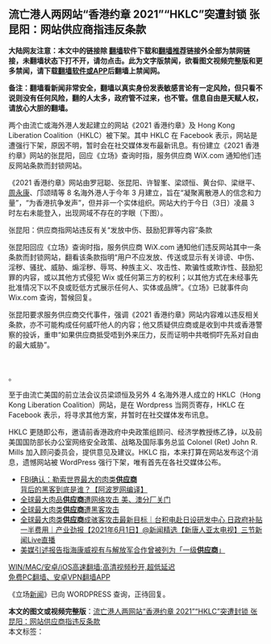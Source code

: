 <h2>流亡港人两网站“香港约章 2021”“HKLC”突遭封锁 张昆阳：网站供应商指违反条款</h2> <p class="notice"><b>大陆网友注意：本文中的链接除 <a href="https://github.com/bannedbook/fanqiang" >翻墙</a>软件下载和<a href="https://github.com/killgcd/justmysocks/blob/master/README.md">翻墙推荐</a>链接外全部为禁网链接，未翻墙状态下打不开，请勿点击。此为文字版禁闻，欲看图文视频完整版和更多禁闻，请下载<a href="https://github.com/bannedbook/fanqiang">翻墙软件或APP</a>后翻墙上禁闻网。</p><p>备注：翻墙看新闻非常安全，翻墙以真实身份发表敏感言论有一定风险，但只看不说则没有任何风险，翻的人太多，政府管不过来，也不管。信息自由是天赋人权，请放心大胆的翻墙。</b></p>  <div class="entry">  <p>两个由流亡或海外港人发起建立的网站《2021 香港约章》及 Hong Kong Liberation Coalition（HKLC）被下架。其中 HKLC 在 Facebook 表示，网站是遭强行下架，原因不明，暂时会在社交媒体发布最新讯息。有份建立《2021 香港约章》网站的张昆阳，回应《立场》查询时指，服务供应商 WiX.com 通知他们违反网站条款而封锁网站。</p> <p>《2021 香港约章》网站由罗冠聪、张昆阳、许智峯、梁颂恒、黄台仰、梁继平、<span class='wp_keywordlink'><a href="https://www.bannedbook.org/forum2/topic2891.html" title="《周永康其人》《周永康传》" target="_blank">周永康</a></span>、邝颂晴等 8 名海外港人于今年 3 月建立，旨在“凝聚离散港人的信念和力量”，“为香港抗争发声”，但并非一个实体组织。网站大约于今日（3日）凌晨 3 时左右未能登入，出现网域不存在的字眼（下图）。</p>  <p>张昆阳：供应商指网站违反有关“发放中伤、鼓励犯罪等内容”条款　</p> <p>张昆阳回应《立场》查询时指，服务供应商 WiX.com 通知他们违反网站其中一条条款而封锁网站，翻看该条款指明“用户不应发放、传送或显示有关诽谤、中伤、淫秽、骚扰、威胁、煽淫秽、辱骂、种族主义、攻击性、欺骗性或欺诈性、鼓励犯罪的内容，或以其他方式侵犯 Wix 或任何第三方的权利；以其他方式在未经事先批准情况下以不良或贬低方式展示任何人、实体或品牌”。《立场》已就事件向 Wix.com 查询，暂候回复。</p>  <p>张昆阳要求服务供应商交代事件，强调《2021 香港约章》网站内容难以违反相关条款，亦不可能构成任何威吓他人的内容；他又质疑供应商或是收到中共或香港警察的投诉，重申“如果供应商抵受唔到外来压力，反而证明中共嘅恫吓先系对自由的最大威胁”。</p> <p> </p>  <p>。</p> <p>至于由流亡美国的前立法会议员梁颂恒及另外 4 名海外港人成立的 HKLC（Hong Kong Liberation Coalition）网站，是在 Wordpress 当网页寄存，HKLC 在 Facebook 表示，将寻求其他方案，并暂时在社交媒体发布讯息。</p>  <p>HKLC 更随即公布，邀请前香港政府中央政策组顾问、经济学教授练乙铮，以及前美国国防部长办公室网络安全政策、战略及国际事务总监 Colonel (Ret) John R. Mills 加入顾问委员会，提供意见及建议。HKLC 指，本来打算在网站发布这个消息，遗憾网站被 WordPress 强行下架，唯有首先在各社交媒体公布。</p> <ul class='op-related-articles' title='相关阅读'> <li><a href='https://www.bannedbook.org/bnews/cnnews/20210603/1559412.html' target='_blank'>FBI确认：勒索世界最大的肉类<b>供应商</b> 背后的黑客到底是谁？【阿波罗网编译】</a></li> <li><a href='https://www.bannedbook.org/bnews/cnnews/20210602/1558287.html' target='_blank'>全球最大肉品<b>供应商</b>遭网络攻击 美、澳分厂关门</a></li> <li><a href='https://www.bannedbook.org/bnews/comments/20210602/1558212.html' target='_blank'>全球最大肉类<b>供应商</b>遭黑客攻击</a></li> <li><a href='https://www.bannedbook.org/bnews/bannedvideo/20210601/1557913.html' target='_blank'>全球最大肉类<b>供应商</b>成骇客攻击最新目标｜台积电赴日设研发中心 日政府补贴一半费用｜产业劲报【2021年6月1日】@新闻精选【新唐人亚太电视】三节新闻Live直播</a></li> <li><a href='https://www.bannedbook.org/bnews/baitai/20210527/1555008.html' target='_blank'>美媒引述报告指海康威视有与解放军合作曾被列为「一级<b>供应商</b>」</a></li> </ul> <p class="texttj"> <a href="https://github.com/bannedbook/fanqiang/wiki/V2ray%E6%9C%BA%E5%9C%BA" target="_blank">WIN/MAC/安卓/iOS高速翻墙:高清视频秒开,超低延迟</a><br/> <a href="https://github.com/bannedbook/fanqiang/wiki/%E7%A6%81%E9%97%BB%E7%BD%91%E5%AE%89%E5%8D%93%E7%BF%BB%E5%A2%99%E6%96%B0%E9%97%BBAPP" target="_blank">免费PC翻墙、安卓VPN翻墙APP</a></p><p>《立场<span class='wp_keywordlink_affiliate'><a href="https://www.bannedbook.org/" title="新闻">新闻</a></span>》已向 WORDPRESS 查询，正待回复。</p><a name='sharetosocial'></a>       <div><b>本文的图文或视频完整版</b>：<a href='https://www.bannedbook.org/bnews/comments/20210603/1559420.html'>流亡港人两网站“香港约章 2021”“HKLC”突遭封锁 张昆阳：网站供应商指违反条款</a></div>  </div><!--END ENTRY--> <div class="postfooter"> <div>本文标签：</div>  </div><!--END POSTFOOTER--> 